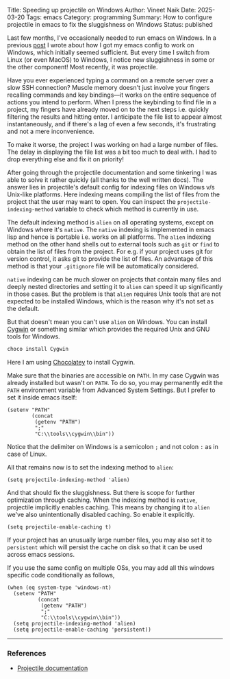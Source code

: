 Title: Speeding up projectile on Windows
Author: Vineet Naik
Date: 2025-03-20
Tags: emacs
Category: programming
Summary: How to configure projectile in emacs to fix the sluggishness on Windows
Status: published

Last few months, I've occasionally needed to run emacs on Windows. In
a previous [post]({filename}/emacs-config-debt.md) I wrote about how I
got my emacs config to work on Windows, which initially seemed
sufficient. But every time I switch from Linux (or even MacOS) to
Windows, I notice new sluggishness in some or the other component!
Most recently, it was projectile.

Have you ever experienced typing a command on a remote server over a
slow SSH connection? Muscle memory doesn't just involve your fingers
recalling commands and key bindings&mdash;it works on the entire
sequence of actions you intend to perform. When I press the keybinding
to find file in a project, my fingers have already moved on to the
next steps i.e. quickly filtering the results and hitting enter. I
anticipate the file list to appear almost instantaneously, and if
there's a lag of even a few seconds, it's frustrating and not a mere
inconvenience.

To make it worse, the project I was working on had a large number of
files. The delay in displaying the file list was a bit too much to
deal with. I had to drop everything else and fix it on priority!

After going through the projectile documentation and some tinkering I
was able to solve it rather quickly (all thanks to the well written
docs). The answer lies in projectile's default config for indexing
files on Windows v/s Unix-like platforms. Here indexing means
compiling the list of files from the project that the user may want to
open. You can inspect the `projectile-indexing-method` variable to
check which method is currently in use.

The default indexing method is `alien` on all operating systems,
except on Windows where it's `native`. The `native` indexing is
implemented in emacs lisp and hence is portable i.e. works on all
platforms. The `alien` indexing method on the other hand shells out to
external tools such as `git` or `find` to obtain the list of files
from the project. For e.g. if your project uses git for version
control, it asks git to provide the list of files. An advantage of
this method is that your `.gitignore` file will be automatically
considered.

`native` indexing can be much slower on projects that contain many
files and deeply nested directories and setting it to `alien` can
speed it up significantly in those cases. But the problem is that
`alien` requires Unix tools that are not expected to be installed
Windows, which is the reason why it's not set as the default.

But that doesn't mean you can't use `alien` on Windows. You can
install [Cygwin](https://www.cygwin.com/) or something similar which
provides the required Unix and GNU tools for Windows.

```powershell
choco install Cygwin
```

Here I am using [Chocolatey](https://chocolatey.org/) to install
Cygwin.

Make sure that the binaries are accessible on `PATH`. In my case
Cygwin was already installed but wasn't on `PATH`. To do so, you may
permanently edit the `PATH` environment variable from Advanced System
Settings. But I prefer to set it inside emacs itself:

```elisp
(setenv "PATH"
        (concat
         (getenv "PATH")
         ";"
         "C:\\tools\\cygwin\\bin"))
```

Notice that the delimiter on Windows is a semicolon `;` and not colon
`:` as in case of Linux.

All that remains now is to set the indexing method to `alien`:

```elisp
(setq projectile-indexing-method 'alien)
```

And that should fix the sluggishness. But there is scope for further
optimization through caching. When the indexing method is `native`,
projectile implicitly enables caching. This means by changing it to
`alien` we've also unintentionally disabled caching. So enable it
explicitly.

```elisp
(setq projectile-enable-caching t)
```

If your project has an unusually large number files, you may also set
it to `persistent` which will persist the cache on disk so that it can
be used across emacs sessions.

If you use the same config on multiple OSs, you may add all
this windows specific code conditionally as follows,

```elisp
(when (eq system-type 'windows-nt)
  (setenv "PATH"
          (concat
           (getenv "PATH")
           ";"
           "C:\\tools\\cygwin\\bin"))
  (setq projectile-indexing-method 'alien)
  (setq projectile-enable-caching 'persistent))
```

---

### References

- [Projectile documentation](https://docs.projectile.mx/projectile/configuration.html)
